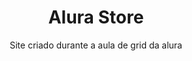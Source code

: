 <h1 align="center">Alura Store</h1>
<p align="center">Site criado durante a aula de grid da alura</p>
 
